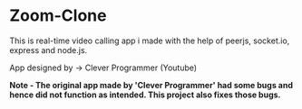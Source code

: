 # Zoom-Clone
This is real-time video calling app i made with the help of peerjs, socket.io, express and node.js. 

App designed by -> Clever Programmer (Youtube)

**Note - The original app made by 'Clever Programmer' had some bugs and hence did not function as intended. This project also fixes those bugs.**
